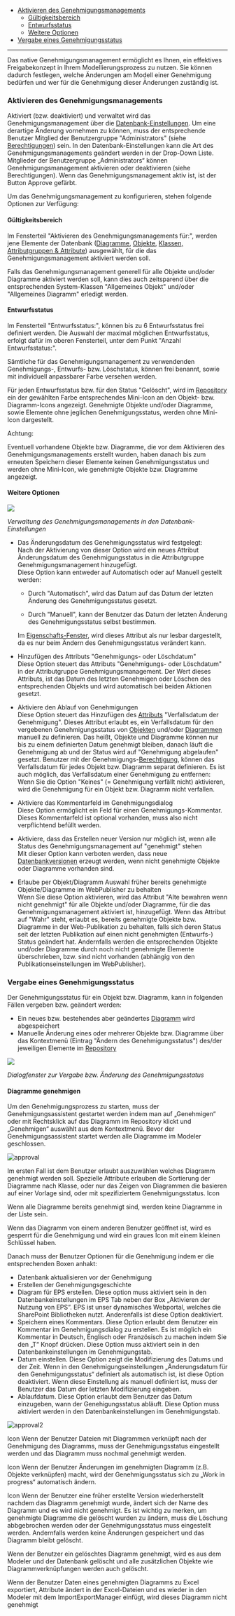 -   [Aktivieren des Genehmigungsmanagements](#aktivieren-des-genehmigungsmanagements)
    -   [Gültigkeitsbereich](#gültigkeitsbereich)
    -   [Entwurfsstatus](#entwurfsstatus)
    -   [Weitere Optionen](#weitere-optionen)
-   [Vergabe eines Genehmigungsstatus](#vergabe-eines-genehmigungsstatus)

------------------------------------------------------------------------

Das native Genehmigungsmanagement ermöglicht es Ihnen, ein effektives
Freigabekonzept in Ihrem Modellierungsprozess zu nutzen. Sie können
dadurch festlegen, welche Änderungen am Modell einer Genehmigung
bedürfen und wer für die Genehmigung dieser Änderungen zuständig ist.

### Aktivieren des Genehmigungsmanagements

Aktiviert (bzw. deaktiviert) und verwaltet wird das Genehmigungsmanagement über die [Datenbank-Einstellungen](Datenbank-Einstellungen). Um eine derartige Änderung vornehmen zu können, muss der entsprechende Benutzer Mitglied der Benutzergruppe "Administrators" (siehe [Berechtigungen](Berechtigungen)) sein. In den Datenbank-Einstellungen kann die Art des Genehmigungsmanagements geändert werden in der Drop-Down Liste. Mitglieder der Benutzergruppe „Administrators“ können Genehmigungsmanagement aktivieren oder deaktivieren (siehe Berechtigungen). Wenn das Genehmigungsmanagement aktiv ist, ist der Button Approve gefärbt.  

Um das Genehmigungsmanagement zu konfigurieren, stehen folgende Optionen
zur Verfügung:

#### Gültigkeitsbereich

Im Fensterteil "Aktivieren des Genehmigungsmanagements für:", werden
jene Elemente der Datenbank ([Diagramme](Diagramm), [Objekte,](Objekt)
[Klassen,](Klasse) [Attributgruppen &
Attribute](Attributgruppe_Attribut)) ausgewählt, für die das
Genehmigungsmanagement aktiviert werden soll.

Falls das Genehmigungsmanagement generell für alle Objekte und/oder
Diagramme aktiviert werden soll, kann dies auch zeitsparend über die
entsprechenden System-Klassen "Allgemeines Objekt" und/oder "Allgemeines
Diagramm" erledigt werden.

#### Entwurfsstatus

Im Fensterteil "Entwurfsstatus:", können bis zu 6 Entwurfsstatus frei
definiert werden. Die Auswahl der maximal möglichen Entwurfsstatus,
erfolgt dafür im oberen Fensterteil, unter dem Punkt "Anzahl
Entwurfsstatus:".

Sämtliche für das Genehmigungsmanagement zu verwendenden Genehmigungs-,
Entwurfs- bzw. Löschstatus, können frei benannt, sowie mit individuell
anpassbarer Farbe versehen werden.

Für jeden Entwurfsstatus bzw. für den Status "Gelöscht", wird im
[Repository](Repository) ein der gewählten Farbe entsprechendes
Mini-Icon an den Objekt- bzw. Diagramm-Icons angezeigt. Genehmigte
Objekte und/oder Diagramme, sowie Elemente ohne jeglichen
Genehmigungsstatus, werden ohne Mini-Icon dargestellt.

<div class="error">
 Achtung:

Eventuell vorhandene Objekte bzw. Diagramme, die vor dem Aktivieren des
Genehmigungsmanagements erstellt wurden, haben danach bis zum erneuten
Speichern dieser Elemente keinen Genehmigungsstatus und werden ohne
Mini-Icon, wie genehmigte Objekte bzw. Diagramme angezeigt.
</div>

#### Weitere Optionen

![](//images.ctfassets.net/utx1h0gfm1om/dzBOEHSgbm0ioW20easom/31d362595b60b54c234af76c55c3f4d0/1018445.png)

*Verwaltung des Genehmigungsmanagements in den Datenbank-Einstellungen*

-   Das Änderungsdatum des Genehmigungsstatus wird festgelegt:  
    Nach der Aktivierung von dieser Option wird ein neues Attribut
    Änderungsdatum des Genehmigungsstatus in die Attributgruppe
    Genehmigungsmanagement hinzugefügt.  
    Diese Option kann entweder auf Automatisch oder auf Manuell gestellt
    werden:

    -   Durch "Automatisch", wird das Datum auf das Datum der letzten
        Änderung des Genehmigungsstatus gesetzt.

    -   Durch "Manuell", kann der Benutzer das Datum der letzten
        Änderung des Genehmigungsstatus selbst bestimmen.

    Im [Eigenschafts-Fenster](Eigenschaften_Dialogfenster_), wird dieses
    Attribut als nur lesbar dargestellt, da es nur beim Ändern des
    Genehmigungsstatus verändert kann.

-   Hinzufügen des Attributs "Genehmigungs- oder Löschdatum"  
    Diese Option steuert das Attributs "Genehmigungs- oder Löschdatum"
    in der Attributgruppe Genehmigungsmanagement. Der Wert dieses
    Attributs, ist das Datum des letzten Genehmigen oder Löschen des
    entsprechenden Objekts und wird automatisch bei beiden Aktionen
    gesetzt.
-   Aktiviere den Ablauf von Genehmigungen  
    Diese Option steuert das Hinzufügen des
    [Attributs](Attributgruppe_Attribut) "Verfallsdatum der
    Genehmigung". Dieses Attribut erlaubt es, ein Verfallsdatum für den
    vergebenen Genehmigungsstatus von [Objekten](Objekt) und/oder
    [Diagrammen](Diagramm) manuell zu definieren. Das heißt, Objekte und
    Diagramme können nur bis zu einem definierten Datum genehmigt
    bleiben, danach läuft die Genehmigung ab und der Status wird auf
    "Genehmigung abgelaufen" gesetzt. Benutzer mit der
    Genehmigungs-[Berechtigung](Berechtigungen), können das
    Verfallsdatum für jedes Objekt bzw. Diagramm separat definieren. Es
    ist auch möglich, das Verfallsdatum einer Genehmigung zu entfernen:
    Wenn Sie die Option "Keines" (= Genehmigung verfällt nicht)
    aktivieren, wird die Genehmigung für ein Objekt bzw. Diagramm nicht
    verfallen.
-   Aktiviere das Kommentarfeld im Genehmigungsdialog  
    Diese Option ermöglicht ein Feld für einen Genehmigungs-Kommentar.
    Dieses Kommentarfeld ist optional vorhanden, muss also nicht
    verpflichtend befüllt werden.
-   Aktiviere, dass das Erstellen neuer Version nur möglich ist, wenn
    alle Status des Genehmigungsmanagement auf "genehmigt" stehen  
    Mit dieser Option kann verboten werden, dass neue
    [Datenbankversionen](Versionsmanagement) erzeugt werden, wenn nicht
    genehmigte Objekte oder Diagramme vorhanden sind.
-   Erlaube per Objekt/Diagramm Auswahl früher bereits genehmigte
    Objekte/Diagramme im WebPublisher zu behalten  
    Wenn Sie diese Option aktivieren, wird das Attribut "Alte bewahren
    wenn nicht genehmigt" für alle Objekte und/oder Diagramme, für die
    das Genehmigungsmanagement aktiviert ist, hinzugefügt. Wenn das
    Attribut auf "Wahr" steht, erlaubt es, bereits genehmigte Objekte
    bzw. Diagramme in der Web-Publikation zu behalten, falls sich deren
    Status seit der letzten Publikation auf einen nicht genehmigten
    (Entwurfs-) Status geändert hat. Andernfalls werden die
    entsprechenden Objekte und/oder Diagramme durch noch nicht
    genehmigte Elemente überschrieben, bzw. sind nicht vorhanden
    (abhängig von den Publikationseinstellungen im WebPublisher).

### Vergabe eines Genehmigungsstatus

Der Genehmigungsstatus für ein Objekt bzw. Diagramm, kann in folgenden
Fällen vergeben bzw. geändert werden:

-   Ein neues bzw. bestehendes aber geändertes [Diagramm](Diagramm) wird
    abgespeichert
-   Manuelle Änderung eines oder mehrerer Objekte bzw. Diagramme über
    das Kontextmenü (Eintrag "Ändern des Genehmigungsstatus") des/der
    jeweiligen Elemente im [Repository](Repository)

![](//images.ctfassets.net/utx1h0gfm1om/5IeDJ9xzDUagEqWwyua8ag/7cf32822bf83de33b19286e76ab9b0ba/1017997.png)

*Dialogfenster zur Vergabe bzw. Änderung des Genehmigungsstatus*


#### Diagramme genehmigen

Um den Genehmigungsprozess zu starten, muss der Genehmigungsassistent gestartet werden indem man auf „Genehmigen“ oder mit Rechtsklick auf das Diagramm im Repository klickt und „Genehmigen“ auswählt aus dem Kontextmenü. Bevor der Genehmigungsassistent startet werden alle Diagramme im Modeler geschlossen. 

![approval](//images.ctfassets.net/6mz8d8cle1nl/1ZR3y8hRF9RTdSpRMQPw8G/f94524257089f8fcacdd0319df87a622/approval.png)

Im ersten Fall ist dem Benutzer erlaubt auszuwählen welches Diagramm genehmigt werden soll. Spezielle Attribute erlauben die Sortierung der Diagramme nach Klasse, oder nur das Zeigen von Diagrammen die basieren auf einer Vorlage sind, oder mit spezifiziertem Genehmigungsstatus. 
Icon



Wenn alle Diagramme bereits genehmigt sind, werden keine Diagramme in der Liste sein. 

Wenn das Diagramm von einem anderen Benutzer geöffnet ist, wird es gesperrt für die Genehmigung und wird ein graues Icon mit einem kleinen Schlüssel haben. 

Danach  muss der Benutzer Optionen für die Genehmigung indem er die entsprechenden Boxen anhakt:
  -	Datenbank aktualisieren vor der Genehmigung
  -	Erstellen der Genehmigungsgeschichte
  -	Diagram für EPS erstellen. Diese option muss aktiviert sein in den Datenbankeinstellungen im EPS Tab neben der Box „Aktivieren der Nutzung von EPS“. EPS ist unser dynamisches Webportal, welches die SharePoint Bibliotheken nutzt. Anderenfalls ist diese Option deaktiviert.
  -	Speichern eines Kommentars. Diese Option erlaubt dem Benutzer ein Kommentar im Genehmigungsdialog zu erstellen. Es ist möglich ein Kommentar in Deutsch, Englisch  oder Französisch zu machen indem Sie den „T“ Knopf drücken. Diese Option muss aktiviert sein in den Datenbankeinstellungen im Genehmigungstab. 
  -	Datum einstellen. Diese Option zeigt die Modifizierung des Datums und der Zeit. Wenn in den Genehmigungseinstellungen „Änderungsdatum für den Genehmigungsstatus“ definiert als automatisch ist, ist diese Option deaktiviert. Wenn diese Einstellung als manuell definiert ist, muss der Benutzer das Datum der letzten Modifizierung eingeben. 
  -	Ablaufdatum. Diese Option erlaubt dem Benutzer das Datum einzugeben, wann der Genehigungsstatus abläuft. Diese Option muss aktiviert werden in den Datenbankeinstellungen im Genehmigungstab. 

![approval2](//images.ctfassets.net/6mz8d8cle1nl/61d3XzWNQC15MpeIaJAfMW/501c1884ccee585d9344a906c3bae1ad/approval2.png)

Icon
Wenn der Benutzer Dateien mit Diagrammen verknüpft nach der Genehmigung des Diagramms, muss der Genehmigungsstatus eingestellt werden und das Diagramm muss nochmal genehmigt werden. 

Icon
Wenn der Benutzer Änderungen im genehmigten Diagramm  (z.B. Objekte verknüpfen) macht, wird der Genehmigungsstatus sich zu „Work in progress“ automatisch ändern. 

Icon
Wenn der Benutzer eine früher erstellte Version wiederherstellt nachdem das Diagramm genehmigt wurde, ändert sich der Name des Diagramm und es wird nicht genehmigt.
Es ist wichtig zu merken, um genehmigte Diagramme die gelöscht wurden zu ändern, muss die Löschung abbgebrochen werden oder der Genehmigungsstatus muss eingestellt werden. Andernfalls werden keine Änderungen gespeichert und das Diagramm bleibt gelöscht.

Wenn der Benutzer ein gelöschtes Diagramm genehmigt, wird es aus dem Modeler und der Datenbank gelöscht und alle zusätzlichen Objekte wie Diagrammverknüpfungen werden auch gelöscht. 

Wenn der Benutzer Daten eines genehmigten Diagramms zu Excel exportiert, Attribute ändert in der Excel-Dateien und es wieder in den Modeler mit dem ImportExportManager einfügt, wird dieses Diagramm nicht genehmigt




